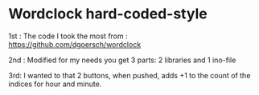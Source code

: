 # Wordclock hard-coded-style

1st : 
The code I took the most from :
https://github.com/dgoersch/wordclock

2nd :
Modified for my needs you get 3 parts:
2 libraries and 1 ino-file

3rd:
I wanted to that 2 buttons, when pushed, adds +1 to the count of the indices for hour and minute.
